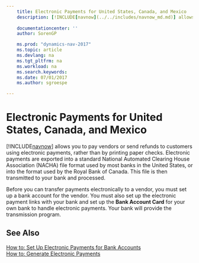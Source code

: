 ```yaml
---
    title: Electronic Payments for United States, Canada, and Mexico 
    description: [!INCLUDE[navnow](../../includes/navnow_md.md)] allows you to pay vendors or send refunds to customers using electronic payments, rather than by printing paper checks. Electronic payments are exported into a standard National Automated Clearing House Association (NACHA) file format used by most banks in the United States, or into the format used by the Royal Bank of Canada. This file is then transmitted to your bank and processed.
    
    documentationcenter: ''
    author: SorenGP

    ms.prod: "dynamics-nav-2017"
    ms.topic: article
    ms.devlang: na
    ms.tgt_pltfrm: na
    ms.workload: na
    ms.search.keywords:
    ms.date: 07/01/2017
    ms.author: sgroespe

---
```

# Electronic Payments for United States, Canada, and Mexico
[!INCLUDE[navnow](../../includes/navnow_md.md)] allows you to pay vendors or send refunds to customers using electronic payments, rather than by printing paper checks. Electronic payments are exported into a standard National Automated Clearing House Association (NACHA) file format used by most banks in the United States, or into the format used by the Royal Bank of Canada. This file is then transmitted to your bank and processed.  
  
 Before you can transfer payments electronically to a vendor, you must set up a bank account for the vendor. You must also set up the electronic payment links with your bank and set up the **Bank Account Card** for your own bank to handle electronic payments. Your bank will provide the transmission program.  
  
## See Also  
 [How to: Set Up Electronic Payments for Bank Accounts](how-to-set-up-electronic-payments-for-bank-accounts.md)   
 [How to: Generate Electronic Payments](how-to-generate-electronic-payments.md)